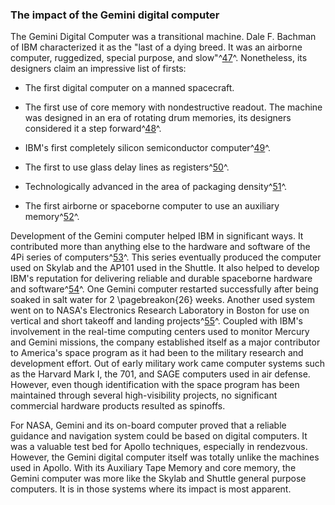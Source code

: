 ### The impact of the Gemini digital computer

The Gemini Digital Computer was a transitional machine. Dale
F. Bachman of IBM characterized it as the "last of a dying breed. It was
an airborne computer, ruggedized, special purpose, and
slow"^[47](#source1)^. Nonetheless, its designers claim an
impressive list of firsts:

-   The first digital computer on a manned spacecraft.

-   The first use of core memory with nondestructive readout. The
    machine was designed in an era of rotating drum memories, its
    designers considered it a step forward^[48](#source1)^.

-   IBM's first completely silicon semiconductor
    computer^[49](#source1)^.

-   The first to use glass delay lines as
    registers^[50](#source1)^.

-   Technologically advanced in the area of packaging
    density^[51](#source1)^.

-   The first airborne or spaceborne computer to use an auxiliary
    memory^[52](#source1)^.

Development of the Gemini computer helped IBM in significant ways. It
contributed more than anything else to the hardware and software of the
4Pi series of computers^[53](#source1)^. This series eventually
produced the computer used on Skylab and the AP101 used in the Shuttle.
It also helped to develop IBM's reputation for delivering reliable and
durable spaceborne hardware and software^[54](#source1)^. One
Gemini computer restarted successfully after being soaked in salt water
for 2 \pagebreakon{26} weeks. Another used system went on to NASA's
Electronics Research Laboratory in Boston for use on vertical and short
takeoff and landing projects^[55](#source1)^. Coupled with IBM's
involvement in the real-time computing centers used to monitor Mercury
and Gemini missions, the company established itself as a major
contributor to America's space program as it had been to the military
research and development effort. Out of early military work came
computer systems such as the Harvard Mark I, the 701, and SAGE computers
used in air defense. However, even though identification with the space
program has been maintained through several high-visibility projects, no
significant commercial hardware products resulted as spinoffs.

For NASA, Gemini and its on-board computer proved that a reliable
guidance and navigation system could be based on digital computers. It
was a valuable test bed for Apollo techniques, especially in rendezvous.
However, the Gemini digital computer itself was totally unlike the
machines used in Apollo. With its Auxiliary Tape Memory and core memory,
the Gemini computer was more like the Skylab and Shuttle general purpose
computers. It is in those systems where its impact is most apparent.
